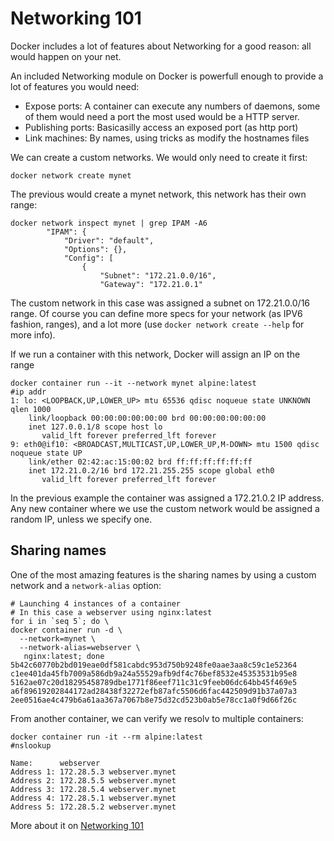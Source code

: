 Networking 101
===

Docker includes a lot of features about Networking for a good reason: all
would happen on your net.

An included Networking module on Docker is powerfull enough to provide a lot
of features you would need:

- Expose ports: A container can execute any numbers of daemons, some of them would need a port the most used would be a HTTP server.
- Publishing ports: Basicasilly access an exposed port (as http port)
- Link machines: By names, using tricks as modify the hostnames files

We can create a custom networks. We would only need to create it first:

```
docker network create mynet
```

The previous would create a mynet network, this network has their own range:

```
docker network inspect mynet | grep IPAM -A6
        "IPAM": {
            "Driver": "default",
            "Options": {},
            "Config": [
                {
                    "Subnet": "172.21.0.0/16",
                    "Gateway": "172.21.0.1"
```

The custom network in this case was assigned a subnet on 172.21.0.0/16 range.
Of course you can define more specs for your network (as IPV6 fashion, ranges),
and a lot more (use `docker network create --help` for more info).

If we run a container with this network, Docker will assign an IP on the range

```
docker container run --it --network mynet alpine:latest
#ip addr
1: lo: <LOOPBACK,UP,LOWER_UP> mtu 65536 qdisc noqueue state UNKNOWN qlen 1000
    link/loopback 00:00:00:00:00:00 brd 00:00:00:00:00:00
    inet 127.0.0.1/8 scope host lo
       valid_lft forever preferred_lft forever
9: eth0@if10: <BROADCAST,MULTICAST,UP,LOWER_UP,M-DOWN> mtu 1500 qdisc noqueue state UP 
    link/ether 02:42:ac:15:00:02 brd ff:ff:ff:ff:ff:ff
    inet 172.21.0.2/16 brd 172.21.255.255 scope global eth0
       valid_lft forever preferred_lft forever
```

In the previous example the container was assigned a 172.21.0.2 IP address. Any
new container where we use the custom network would be assigned a random IP,
unless we specify one.

Sharing names
---

One of the most amazing features is the sharing names by using a custom network
and a `network-alias` option:

```
# Launching 4 instances of a container
# In this case a webserver using nginx:latest
for i in `seq 5`; do \
docker container run -d \
  --network=mynet \
  --network-alias=webserver \
   nginx:latest; done
5b42c60770b2bd019eae0df581cabdc953d750b9248fe0aae3aa8c59c1e52364
c1ee401da45fb7009a586db9a24a55529afb9df4c76bef8532e45353531b95e8
5162ae07c20d18295458789dbe1771f86eef711c31c9feeb06dc64bb45f469e5
a6f89619202844172ad28438f32272efb87afc5506d6fac442509d91b37a07a3
2ee0516ae4c479b6a61aa367a7067b8e75d32cd523b0ab5e78cc1a0f9d66f26c
```

From another container, we can verify we resolv to multiple containers:

```
docker container run -it --rm alpine:latest
#nslookup

Name:      webserver
Address 1: 172.28.5.3 webserver.mynet
Address 2: 172.28.5.5 webserver.mynet
Address 3: 172.28.5.4 webserver.mynet
Address 4: 172.28.5.1 webserver.mynet
Address 5: 172.28.5.2 webserver.mynet
```
More about it on [Networking 101][networking 101]

[networking 101]: https://learndocker.online/courses/2/96
